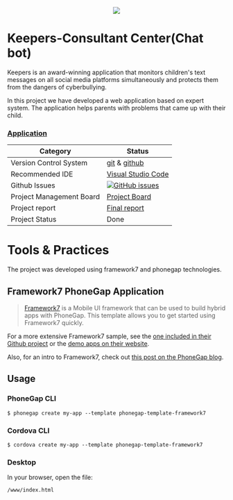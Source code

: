 
<p align="center">
  <img src="http://finder.startupnationcentral.org/image_cloud/keepers-child-safety_be03ca57-524a-11e6-914d-1599937b2892?w=300&h=300"  /></p>
  
# Keepers-Consultant Center(Chat bot)
Keepers is an award-winning application that monitors children's text messages on all social media platforms simultaneously and protects them from the dangers of cyberbullying.

In this project we have developed a web application based on expert system.
The application helps parents with problems that came up with their child.

### [Application](https://chat-bot-55ed9.firebaseapp.com/)

|Category|Status|
|---|---|
| Version Control System| [git](https://git-scm.com/) & [github](https://github.com/JonathanMai/Keepers-bot/) |
| Recommended IDE | [Visual Studio Code](https://code.visualstudio.com/) |
| Github Issues | [![GitHub issues](https://img.shields.io/github/issues/JonathanMai/Keepers-bot.svg?style=flat)](https://github.com/JonathanMai/Keepers-bot/issues) |
| Project Management Board| [Project Board](https://github.com/JonathanMai/Keepers-bot/projects/2) |
| Project report | [Final report](https://drive.google.com/file/d/1rhJDAXqObWFVxVHI6RWubWAdySadKcyv/view?usp=sharing) |
| Project Status | Done |

# Tools & Practices
The project was developed using framework7 and phonegap technologies.



## Framework7 PhoneGap Application 

> [Framework7](http://www.idangero.us/framework7) is a Mobile UI framework that can be used to build hybrid apps with PhoneGap. This template allows you to get started using Framework7 
  quickly. 
  
  For a more extensive Framework7 sample, see the [one included in their Github project](https://github.com/nolimits4web/Framework7/tree/master/dist)
  or the [demo apps on their website](http://www.idangero.us/framework7/apps/#.VpQCc5MrKjQ).
    
  Also, for an intro to Framework7, check out [this post on the PhoneGap blog](http://phonegap.com/blog/2015/11/30/framework7/).   


## Usage
    
### PhoneGap CLI

    $ phonegap create my-app --template phonegap-template-framework7

### Cordova CLI

    $ cordova create my-app --template phonegap-template-framework7
    
### Desktop

In your browser, open the file:

    /www/index.html

